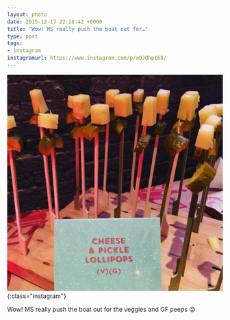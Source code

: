 ```yaml
---
layout: photo
date: 2015-12-17 22:28:42 +0000
title: "Wow! MS really push the boat out for…"
type: post
tags:
- instagram
instagramurl: https://www.instagram.com/p/aOJQhpt68/
---
```


![Instagram - aOJQhpt68](/img/aOJQhpt68.jpg){:class="instagram"}

Wow! MS really push the boat out for the veggies and GF peeps 😜

